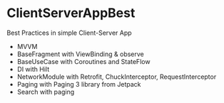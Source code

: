 # ClientServerAppBest
Best Practices in simple Client-Server App

* MVVM
* BaseFragment with ViewBinding & observe
* BaseUseCase with Coroutines and StateFlow
* DI with Hilt
* NetworkModule with Retrofit, ChuckInterceptor, RequestInterceptor
* Paging with Paging 3 library from Jetpack
* Search with paging
